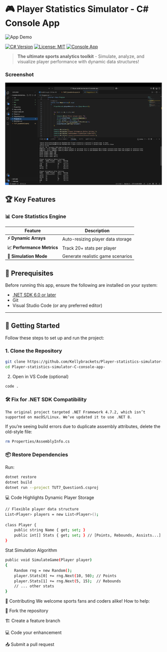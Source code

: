 # 🎮 Player Statistics Simulator - C# Console App

![App Demo](demo.gif) *<!-- Replace with your gameplay demo GIF -->*

[![C# Version](https://img.shields.io/badge/C%23-.NET%206.0-blue.svg)](https://dotnet.microsoft.com/)
[![License: MIT](https://img.shields.io/badge/License-MIT-green.svg)](https://opensource.org/licenses/MIT)
[![Console App](https://img.shields.io/badge/Platform-Console-black.svg)](https://docs.microsoft.com/en-us/dotnet/core/tutorials/console-apps)

> **The ultimate sports analytics toolkit** - Simulate, analyze, and visualize player performance with dynamic data structures!

### Screenshot
![Game Screenshot](csharpplayerstat.png)

## 🏆 Key Features

### 📊 Core Statistics Engine
| Feature | Description |
|---------|-------------|
| **⚡ Dynamic Arrays** | Auto-resizing player data storage |
| **📈 Performance Metrics** | Track 20+ stats per player |
| **🎯 Simulation Mode** | Generate realistic game scenarios |

## 🧰 Prerequisites

Before running this app, ensure the following are installed on your system:

- [.NET SDK 6.0 or later](https://dotnet.microsoft.com/download)
- Git
- Visual Studio Code (or any preferred editor)

---

## 🚀 Getting Started

Follow these steps to set up and run the project:

### 1. Clone the Repository

```bash
git clone https://github.com/Kellybrackets/Player-statistics-simulator-C-console-app-.git
cd Player-statistics-simulator-C-console-app-
```
2. Open in VS Code (optional)
```bash
code .
```
### 🛠 Fix for .NET SDK Compatibility

	The original project targeted .NET Framework 4.7.2, which isn’t supported on macOS/Linux. We’ve updated it to use .NET 8.

If you’re seeing build errors due to duplicate assembly attributes, delete the old-style file:
```bash
rm Properties/AssemblyInfo.cs
```
### 📦 Restore Dependencies

Run:
```bash
dotnet restore
dotnet build
dotnet run --project TUT7_Question5.csproj
```

💻 Code Highlights
Dynamic Player Storage

```bash
// Flexible player data structure
List<Player> players = new List<Player>();

class Player {
    public string Name { get; set; }
    public int[] Stats { get; set; } // [Points, Rebounds, Assists...]
}
```
Stat Simulation Algorithm

```bash
public void SimulateGame(Player player)
{
    Random rng = new Random();
    player.Stats[0] += rng.Next(10, 50); // Points
    player.Stats[1] += rng.Next(5, 15);  // Rebounds
    // ... other stats
}
```
🤝 Contributing
We welcome sports fans and coders alike! How to help:

🍴 Fork the repository

🏗️ Create a feature branch

💻 Code your enhancement

📤 Submit a pull request
